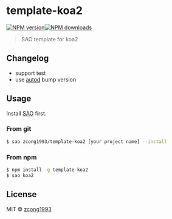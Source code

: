 # template-koa2

[![NPM version](https://img.shields.io/npm/v/template-koa2.svg?style=flat)](https://npmjs.com/package/template-koa2)[![NPM downloads](https://img.shields.io/npm/dm/template-koa2.svg?style=flat)](https://npmjs.com/package/template-koa2)

> SAO template for koa2

## Changelog

- support test
- use [autod](https://github.com/node-modules/autod) bump version

## Usage

Install [SAO](https://github.com/egoist/sao) first.

### From git

```bash
$ sao zcong1993/template-koa2 [your project name] --install
```

### From npm

```bash
$ npm install -g template-koa2
$ sao koa2
```

## License

MIT &copy; [zcong1993](github.com/zcong1993)
